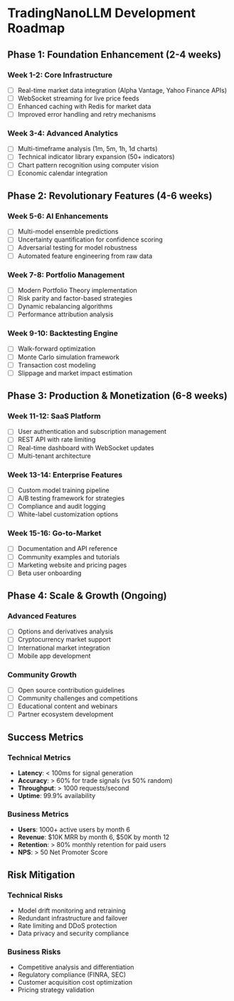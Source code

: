 # TradingNanoLLM Development Roadmap

## Phase 1: Foundation Enhancement (2-4 weeks)

### Week 1-2: Core Infrastructure
- [ ] Real-time market data integration (Alpha Vantage, Yahoo Finance APIs)
- [ ] WebSocket streaming for live price feeds
- [ ] Enhanced caching with Redis for market data
- [ ] Improved error handling and retry mechanisms

### Week 3-4: Advanced Analytics
- [ ] Multi-timeframe analysis (1m, 5m, 1h, 1d charts)
- [ ] Technical indicator library expansion (50+ indicators)
- [ ] Chart pattern recognition using computer vision
- [ ] Economic calendar integration

## Phase 2: Revolutionary Features (4-6 weeks)

### Week 5-6: AI Enhancements
- [ ] Multi-model ensemble predictions
- [ ] Uncertainty quantification for confidence scoring
- [ ] Adversarial testing for model robustness
- [ ] Automated feature engineering from raw data

### Week 7-8: Portfolio Management
- [ ] Modern Portfolio Theory implementation
- [ ] Risk parity and factor-based strategies
- [ ] Dynamic rebalancing algorithms
- [ ] Performance attribution analysis

### Week 9-10: Backtesting Engine
- [ ] Walk-forward optimization
- [ ] Monte Carlo simulation framework
- [ ] Transaction cost modeling
- [ ] Slippage and market impact estimation

## Phase 3: Production & Monetization (6-8 weeks)

### Week 11-12: SaaS Platform
- [ ] User authentication and subscription management
- [ ] REST API with rate limiting
- [ ] Real-time dashboard with WebSocket updates
- [ ] Multi-tenant architecture

### Week 13-14: Enterprise Features
- [ ] Custom model training pipeline
- [ ] A/B testing framework for strategies
- [ ] Compliance and audit logging
- [ ] White-label customization options

### Week 15-16: Go-to-Market
- [ ] Documentation and API reference
- [ ] Community examples and tutorials
- [ ] Marketing website and pricing pages
- [ ] Beta user onboarding

## Phase 4: Scale & Growth (Ongoing)

### Advanced Features
- [ ] Options and derivatives analysis
- [ ] Cryptocurrency market support
- [ ] International market integration
- [ ] Mobile app development

### Community Growth
- [ ] Open source contribution guidelines
- [ ] Community challenges and competitions
- [ ] Educational content and webinars
- [ ] Partner ecosystem development

## Success Metrics

### Technical Metrics
- **Latency**: < 100ms for signal generation
- **Accuracy**: > 60% for trade signals (vs 50% random)
- **Throughput**: > 1000 requests/second
- **Uptime**: 99.9% availability

### Business Metrics
- **Users**: 1000+ active users by month 6
- **Revenue**: $10K MRR by month 6, $50K by month 12
- **Retention**: > 80% monthly retention for paid users
- **NPS**: > 50 Net Promoter Score

## Risk Mitigation

### Technical Risks
- Model drift monitoring and retraining
- Redundant infrastructure and failover
- Rate limiting and DDoS protection
- Data privacy and security compliance

### Business Risks
- Competitive analysis and differentiation
- Regulatory compliance (FINRA, SEC)
- Customer acquisition cost optimization
- Pricing strategy validation
